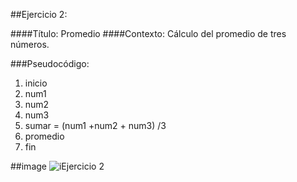 ##Ejercicio 2:

####Título: Promedio
####Contexto: Cálculo del promedio de tres números.

###Pseudocódigo:
1. inicio 
2. num1
3. num2
4. num3
5. sumar = (num1 +num2 + num3) /3
6. promedio
7. fin

##image
![iEjercicio 2](http://4.1m.yt/orx1Ak.jpg )
